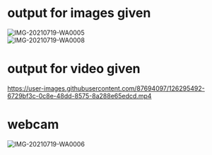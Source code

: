 # output for images given
![IMG-20210719-WA0005](https://user-images.githubusercontent.com/87694097/126295463-329d16b8-72f5-41a8-9804-1cf7d06f0461.jpg)   
![IMG-20210719-WA0008](https://user-images.githubusercontent.com/87694097/126295481-aebffccd-a445-4261-bf55-d431bff89be1.jpg)
# output for video given
https://user-images.githubusercontent.com/87694097/126295492-6729bf3c-0c8e-48dd-8575-8a288e65edcd.mp4

# webcam 
![IMG-20210719-WA0006](https://user-images.githubusercontent.com/87694097/126296542-5590d9fd-4a5c-47ba-8148-bf7026f20032.jpg)
